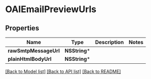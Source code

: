 # OAIEmailPreviewUrls

## Properties
Name | Type | Description | Notes
------------ | ------------- | ------------- | -------------
**rawSmtpMessageUrl** | **NSString*** |  | 
**plainHtmlBodyUrl** | **NSString*** |  | 

[[Back to Model list]](../README#documentation-for-models) [[Back to API list]](../README#documentation-for-api-endpoints) [[Back to README]](../README)



